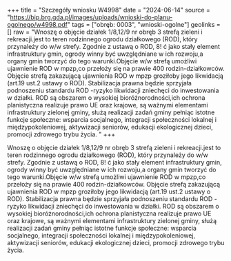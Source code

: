 +++
title = "Szczegóły wniosku W4998"
date = "2024-06-14"
source = "https://bip.brg.gda.pl/images/uploads/wnioski-do-planu-ogolnego/w4998.pdf"
tags = ["obręb: 0003", "wnioski-ogolne"]
geolinks = []
raw = "Wnoszę o objęcie działek 1/8,12/9 nr obręb 3 strefą zieleni i rekreacji.jest to teren rodzinnego ogrodu działkowego (ROD), który przynależy do w/w strefy. Zgodnie z ustawą o ROD, 8! ć jako stały element infrastruktury gmin, ogrody winny być uwzględniane w ich rozwoju,a organy gmin tworzyć do tego warunki.Objęcie w/w strefą umożliwi ujawnienie ROD w mpzp,co przełoży się na prawie 400 rodzin-działkowców. Objęcie strefą zakazującą ujawnienia ROD w mpzp groziłoby jego likwidacją (art.19 ust.2 ustawy o ROD). Stabilizacja prawna będzie sprzyjała podnoszeniu standardu ROD -ryzyko likwidacji zniechęci do inwestowania w działki. ROD są obszarem o wysokiej bioróżnorodności,ich ochrona planistyczna realizuje prawo UE oraz krajowe, są ważnymi elementami infrastruktury zielonej gminy, służą realizacji zadań gminy pełniąc istotne funkcje społeczne: wsparcia socjalnego, integracji społeczności lokalnej i międzypokoleniowej, aktywizacji seniorów, edukacji ekologicznej dzieci, promocji zdrowego trybu życia. "
+++

Wnoszę o objęcie działek 1/8,12/9 nr obręb 3 strefą zieleni i rekreacji.jest to teren
rodzinnego ogrodu działkowego (ROD), który przynależy do w/w strefy. Zgodnie z ustawą o ROD,
8! ć
jako stały element infrastruktury gmin, ogrody winny być uwzględniane w ich rozwoju,a organy
gmin tworzyć do tego warunki.Objęcie w/w strefą umożliwi ujawnienie ROD w mpzp,co przełoży
się na prawie 400 rodzin-działkowców. Objęcie strefą zakazującą ujawnienia ROD w mpzp
groziłoby jego likwidacją (art.19 ust.2 ustawy o ROD). Stabilizacja prawna będzie sprzyjała
podnoszeniu standardu ROD -ryzyko likwidacji zniechęci do inwestowania w działki. ROD są
obszarem o wysokiej bioróżnorodności,ich ochrona planistyczna realizuje prawo UE oraz
krajowe, są ważnymi elementami infrastruktury zielonej gminy, służą realizacji zadań gminy
pełniąc istotne funkcje społeczne: wsparcia socjalnego, integracji społeczności lokalnej i
międzypokoleniowej, aktywizacji seniorów, edukacji ekologicznej dzieci, promocji zdrowego
trybu życia.



